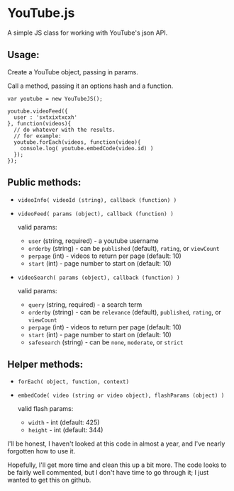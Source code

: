 YouTube.js
==========

A simple JS class for working with YouTube's json API.

Usage:
------

Create a YouTube object, passing in params.

Call a method, passing it an options hash and a function. 

    var youtube = new YouTubeJS();

    youtube.videoFeed({
      user : 'sxtxixtxcxh'
    }, function(videos){
      // do whatever with the results.
      // for example: 
      youtube.forEach(videos, function(video){ 
        console.log( youtube.embedCode(video.id) ) 
      });
    });
    
Public methods:
---------------

- `videoInfo( videoId (string), callback (function) )`
- `videoFeed( params (object), callback (function) )`

  valid params:
  - `user` (string, required) - a youtube username 
  - `orderby` (string) - can be `published` (default), `rating`, or `viewCount`
  - `perpage` (int) - videos to return per page (default: 10)
  - `start` (int) - page number to start on (default: 10)  
- `videoSearch( params (object), callback (function) )`  

  valid params:
  - `query` (string, required) - a search term 
  - `orderby` (string) - can be `relevance` (default), `published`, `rating`, or `viewCount`
  - `perpage` (int) - videos to return per page (default: 10)
  - `start` (int) - page number to start on (default: 10)
  - `safesearch` (string) - can be `none`, `moderate`, or `strict`

Helper methods:
---------------
- `forEach( object, function, context)`
- `embedCode( video (string or video object), flashParams (object) )`

  valid flash params:
  - `width` - int (default: 425)
  - `height` - int (default: 344)

I'll be honest, I haven't looked at this code in almost a year, and I've nearly forgotten how to use it.

Hopefully, I'll get more time and clean this up a bit more. The code looks to be fairly well commented, but I don't have time to go through it; I just wanted to get this on github.